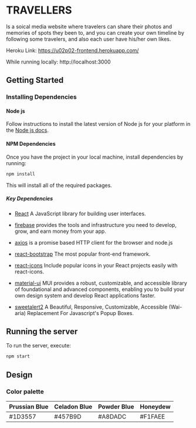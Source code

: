 # TRAVELLERS

Is a soical media website where travelers can share their photos and memories of spots they been to, and you can create your own timeline by following some travelers, and also each user have his/her own likes.

Heroku Link: https://u02p02-frontend.herokuapp.com/

While running locally: http://localhost:3000

## Getting Started

### Installing Dependencies

#### Node js

Follow instructions to install the latest version of Node js for your platform in the [Node js docs](https://nodejs.org/en/).

#### NPM Dependencies

Once you have the project in your local machine, install dependencies by running:

```bash
npm install
```

This will install all of the required packages.

##### Key Dependencies

- [React](https://reactjs.org/) A JavaScript library for building user interfaces.

- [firebase](https://www.npmjs.com/package/firebase) provides the tools and infrastructure you need to develop, grow, and earn money from your app.

- [axios](https://www.npmjs.com/package/axios) is a promise based HTTP client for the browser and node.js

- [react-bootstrap](https://react-bootstrap.github.io/) The most popular front-end framework.

- [react-icons](https://react-icons.github.io/react-icons/) Include popular icons in your React projects easily with react-icons.

- [material-ui](https://mui.com/) MUI provides a robust, customizable, and accessible library of foundational and advanced components, enabling you to build your own design system and develop React applications faster.

- [sweetalert2](https://sweetalert2.github.io/) A Beautiful, Responsive, Customizable, Accessible (Wai-aria) Replacement For Javascript's Popup Boxes.

## Running the server

To run the server, execute:

```bash
npm start
```

## Design

### Color palette

| Prussian Blue | Celadon Blue | Powder Blue | Honeydew |
|---------------|--------------|-------------|----------|
| #1D3557       | #457B9D      | #A8DADC     | #F1FAEE  |
